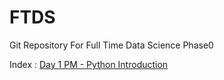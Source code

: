 # FTDS
Git Repository For Full Time Data Science Phase0

Index :
[Day 1 PM - Python Introduction](https://github.com/sonnyrd/learning_journal/blob/main/Phase_0/Week_1/Day1-PM-Introduction%20Python.ipynb)

